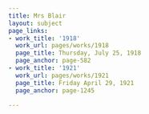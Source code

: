 ```yaml
---
title: Mrs Blair
layout: subject
page_links:
- work_title: '1918'
  work_url: pages/works/1918
  page_title: Thursday, July 25, 1918
  page_anchor: page-582
- work_title: '1921'
  work_url: pages/works/1921
  page_title: Friday April 29, 1921
  page_anchor: page-1245

---
```

